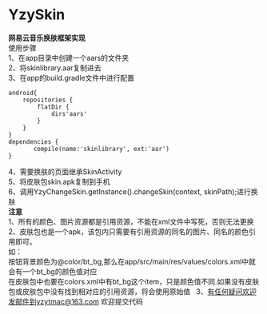# YzySkin
**网易云音乐换肤框架实现**  
使用步骤  
1、在app目录中创建一个aars的文件夹  
2、将skinlibrary.aar复制进去  
3、在app的build.gradle文件中进行配置  
```
android{
    repositories {
        flatDir {
            dirs'aars' 
        }
    }
}
dependencies {
       compile(name:'skinlibrary', ext:'aar')
}
```
4、需要换肤的页面继承SkinActivity  
5、将皮肤包skin.apk复制到手机  
6、调用YzyChangeSkin.getInstance().changeSkin(context, skinPath);进行换肤  
**注意**  
1、所有的颜色、图片资源都是引用资源，不能在xml文件中写死，否则无法更换  
2、皮肤包也是一个apk，该包内只需要有引用资源的同名的图片、同名的颜色引用即可。  
如：  
按钮背景颜色为@color/bt_bg,那么在app/src/main/res/values/colors.xml中就会有一个bt_bg的颜色值对应  
在皮肤包中也要在colors.xml中有bt_bg这个item，只是颜色值不同.如果没有皮肤包或皮肤包中没有找到相对应的引用资源，将会使用原始值  
3、有任何疑问欢迎发邮件到yzytmac@163.com 欢迎提交代码   

 


